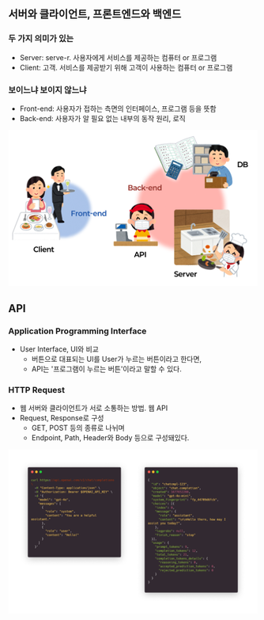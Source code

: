 ## 서버와 클라이언트, 프론트엔드와 백엔드

### 두 가지 의미가 있는

- Server: serve-r. 사용자에게 서비스를 제공하는 컴퓨터 or 프로그램
- Client: 고객. 서비스를 제공받기 위해 고객이 사용하는 컴퓨터 or 프로그램

### 보이느냐 보이지 않느냐

- Front-end: 사용자가 접하는 측면의 인터페이스, 프로그램 등을 뜻함
- Back-end: 사용자가 알 필요 없는 내부의 동작 원리, 로직

![](../attachments/terms-for-api.png)

## API

### Application Programming Interface

- User Interface, UI와 비교
	- 버튼으로 대표되는 UI를 User가 누르는 버튼이라고 한다면,
	- API는 '프로그램이 누르는 버튼'이라고 말할 수 있다.

### HTTP Request

- 웹 서버와 클라이언트가 서로 소통하는 방법. 웹 API
- Request, Response로 구성
	- GET, POST 등의 종류로 나뉘며
	- Endpoint, Path, Header와 Body 등으로 구성돼있다.

![](../attachments/api-response-request.png)